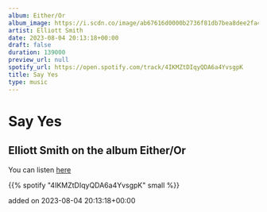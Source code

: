 ```yaml
---
album: Either/Or
album_image: https://i.scdn.co/image/ab67616d0000b2736f81db7bea8dee2fa4be1913
artist: Elliott Smith
date: 2023-08-04 20:13:18+00:00
draft: false
duration: 139000
preview_url: null
spotify_url: https://open.spotify.com/track/4IKMZtDIqyQDA6a4YvsgpK
title: Say Yes
type: music
---
```



# Say Yes

## Elliott Smith on the album Either/Or

You can listen [here](https://open.spotify.com/track/4IKMZtDIqyQDA6a4YvsgpK)

{{% spotify "4IKMZtDIqyQDA6a4YvsgpK" small %}}

added on 2023-08-04 20:13:18+00:00